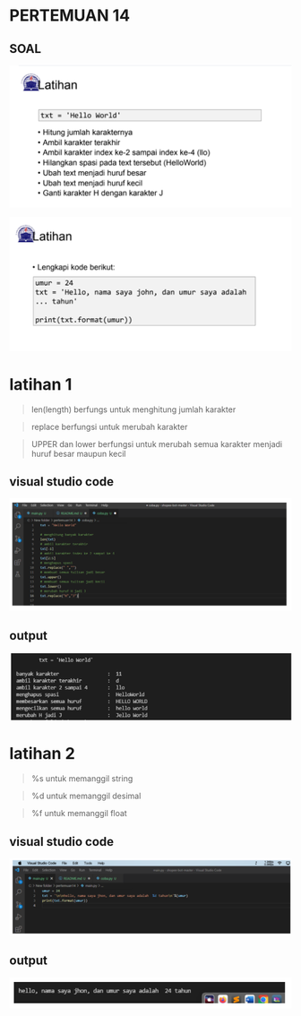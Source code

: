 # **PERTEMUAN 14**
## SOAL

![](img/soal1.PNG)

![](img/soal2.PNG)

# latihan 1
> len(length) berfungs untuk menghitung jumlah karakter

> replace berfungsi untuk merubah karakter

> UPPER dan lower berfungsi untuk merubah semua karakter menjadi huruf besar maupun kecil

## visual studio code

![](img/1.PNG)

## output

![](img/2.PNG)

# latihan 2

> %s untuk memanggil string

> %d untuk memanggil desimal

> %f untuk memanggil float


## visual studio code

![](img/3.PNG)

## output

![](img/4.PNG)
